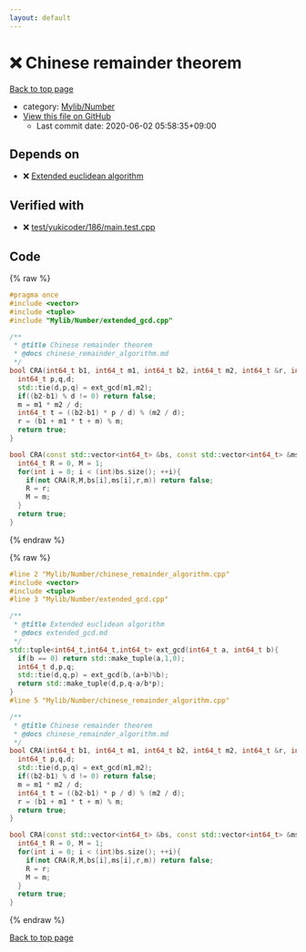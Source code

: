 ```yaml
---
layout: default
---
```


<!-- mathjax config similar to math.stackexchange -->
<script type="text/javascript" async
  src="https://cdnjs.cloudflare.com/ajax/libs/mathjax/2.7.5/MathJax.js?config=TeX-MML-AM_CHTML">
</script>
<script type="text/x-mathjax-config">
  MathJax.Hub.Config({
    TeX: { equationNumbers: { autoNumber: "AMS" }},
    tex2jax: {
      inlineMath: [ ['$','$'] ],
      processEscapes: true
    },
    "HTML-CSS": { matchFontHeight: false },
    displayAlign: "left",
    displayIndent: "2em"
  });
</script>

<script type="text/javascript" src="https://cdnjs.cloudflare.com/ajax/libs/jquery/3.4.1/jquery.min.js"></script>
<script src="https://cdn.jsdelivr.net/npm/jquery-balloon-js@1.1.2/jquery.balloon.min.js" integrity="sha256-ZEYs9VrgAeNuPvs15E39OsyOJaIkXEEt10fzxJ20+2I=" crossorigin="anonymous"></script>
<script type="text/javascript" src="../../../assets/js/copy-button.js"></script>
<link rel="stylesheet" href="../../../assets/css/copy-button.css" />


# :x: Chinese remainder theorem

<a href="../../../index.html">Back to top page</a>

* category: <a href="../../../index.html#5fda78fda98ef9fc0f87c6b50d529f19">Mylib/Number</a>
* <a href="{{ site.github.repository_url }}/blob/master/Mylib/Number/chinese_remainder_algorithm.cpp">View this file on GitHub</a>
    - Last commit date: 2020-06-02 05:58:35+09:00




## Depends on

* :x: <a href="extended_gcd.cpp.html">Extended euclidean algorithm</a>


## Verified with

* :x: <a href="../../../verify/test/yukicoder/186/main.test.cpp.html">test/yukicoder/186/main.test.cpp</a>


## Code

<a id="unbundled"></a>
{% raw %}
```cpp
#pragma once
#include <vector>
#include <tuple>
#include "Mylib/Number/extended_gcd.cpp"

/**
 * @title Chinese remainder theorem
 * @docs chinese_remainder_algorithm.md
 */
bool CRA(int64_t b1, int64_t m1, int64_t b2, int64_t m2, int64_t &r, int64_t &m){
  int64_t p,q,d;
  std::tie(d,p,q) = ext_gcd(m1,m2);
  if((b2-b1) % d != 0) return false;
  m = m1 * m2 / d;
  int64_t t = ((b2-b1) * p / d) % (m2 / d);
  r = (b1 + m1 * t + m) % m;
  return true;
}

bool CRA(const std::vector<int64_t> &bs, const std::vector<int64_t> &ms, int64_t &r, int64_t &m){
  int64_t R = 0, M = 1;
  for(int i = 0; i < (int)bs.size(); ++i){
    if(not CRA(R,M,bs[i],ms[i],r,m)) return false;
    R = r;
    M = m;
  }
  return true;
}


```
{% endraw %}

<a id="bundled"></a>
{% raw %}
```cpp
#line 2 "Mylib/Number/chinese_remainder_algorithm.cpp"
#include <vector>
#include <tuple>
#line 3 "Mylib/Number/extended_gcd.cpp"

/**
 * @title Extended euclidean algorithm
 * @docs extended_gcd.md
 */
std::tuple<int64_t,int64_t,int64_t> ext_gcd(int64_t a, int64_t b){
  if(b == 0) return std::make_tuple(a,1,0);
  int64_t d,p,q;
  std::tie(d,q,p) = ext_gcd(b,(a+b)%b);
  return std::make_tuple(d,p,q-a/b*p);
}
#line 5 "Mylib/Number/chinese_remainder_algorithm.cpp"

/**
 * @title Chinese remainder theorem
 * @docs chinese_remainder_algorithm.md
 */
bool CRA(int64_t b1, int64_t m1, int64_t b2, int64_t m2, int64_t &r, int64_t &m){
  int64_t p,q,d;
  std::tie(d,p,q) = ext_gcd(m1,m2);
  if((b2-b1) % d != 0) return false;
  m = m1 * m2 / d;
  int64_t t = ((b2-b1) * p / d) % (m2 / d);
  r = (b1 + m1 * t + m) % m;
  return true;
}

bool CRA(const std::vector<int64_t> &bs, const std::vector<int64_t> &ms, int64_t &r, int64_t &m){
  int64_t R = 0, M = 1;
  for(int i = 0; i < (int)bs.size(); ++i){
    if(not CRA(R,M,bs[i],ms[i],r,m)) return false;
    R = r;
    M = m;
  }
  return true;
}


```
{% endraw %}

<a href="../../../index.html">Back to top page</a>

